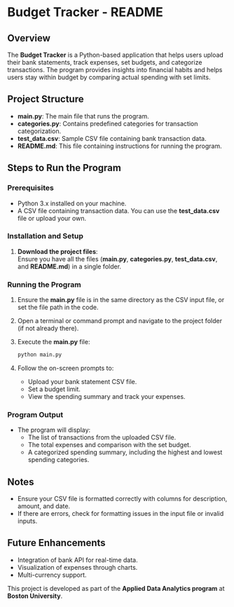 # **Budget Tracker - README**

## **Overview**

The **Budget Tracker** is a Python-based application that helps users upload their bank statements, track expenses, set budgets, and categorize transactions. The program provides insights into financial habits and helps users stay within budget by comparing actual spending with set limits.

## **Project Structure**

- **main.py**: The main file that runs the program.
- **categories.py**: Contains predefined categories for transaction categorization.
- **test_data.csv**: Sample CSV file containing bank transaction data.
- **README.md**: This file containing instructions for running the program.

## **Steps to Run the Program**

### **Prerequisites**

- Python 3.x installed on your machine.
- A CSV file containing transaction data. You can use the **test_data.csv** file or upload your own.
  
### **Installation and Setup**

1. **Download the project files**:  
   Ensure you have all the files (**main.py**, **categories.py**, **test_data.csv**, and **README.md**) in a single folder.

### **Running the Program**

1. Ensure the **main.py** file is in the same directory as the CSV input file, or set the file path in the code.
   
2. Open a terminal or command prompt and navigate to the project folder (if not already there).
   
3. Execute the **main.py** file:
    ```bash
    python main.py
    ```

4. Follow the on-screen prompts to:
    - Upload your bank statement CSV file.
    - Set a budget limit.
    - View the spending summary and track your expenses.
    
### **Program Output**

- The program will display:
    - The list of transactions from the uploaded CSV file.
    - The total expenses and comparison with the set budget.
    - A categorized spending summary, including the highest and lowest spending categories.

## **Notes**

- Ensure your CSV file is formatted correctly with columns for description, amount, and date.
- If there are errors, check for formatting issues in the input file or invalid inputs.

## **Future Enhancements**

- Integration of bank API for real-time data.
- Visualization of expenses through charts.
- Multi-currency support.
  


This project is developed as part of the **Applied Data Analytics program** at **Boston University**.


